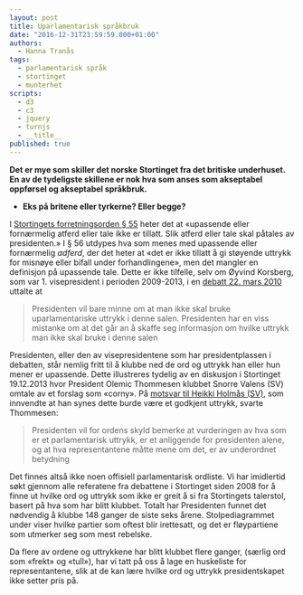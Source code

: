 ```yaml
---
layout: post
title: Uparlamentarisk språkbruk
date: "2016-12-31T23:59:59.000+01:00"
authors: 
  - Hanna Tranås
tags: 
  - parlamentarisk språk
  - stortinget
  - munterhet
scripts: 
  - d3
  - c3
  - jquery
  - turnjs
  - __title__
published: true
---
```


**Det er mye som skiller det norske Stortinget fra det britiske underhuset. En av de tydeligste skillene er nok hva som anses som akseptabel oppførsel og akseptabel språkbruk.**

- **Eks på britene eller tyrkerne? Eller begge?**

I [Stortingets forretningsorden § 55](https://www.stortinget.no/Global/pdf/stortingetsforretningsordenbokmal.pdf?epslanguage=no) heter det at «upassende eller fornærmelig atferd eller tale ikke er tillatt. Slik atferd eller tale skal påtales av presidenten.» I § 56 utdypes hva som menes med upassende eller fornærmelig *adferd*, der det heter at «det er ikke tillatt å gi støyende uttrykk for misnøye eller bifall under forhandlingene», men det mangler en definisjon på upassende tale. Dette er ikke tilfelle, selv om Øyvind Korsberg, som var 1. visepresident i perioden 2009-2013, i en [debatt 22. mars 2010](https://www.stortinget.no/no/Saker-og-publikasjoner/Publikasjoner/Referater/Stortinget/2009-2010/100322/1/#a16) uttalte at

> Presidenten vil bare minne om at man ikke skal bruke uparlamentariske uttrykk i denne salen. Presidenten har en viss mistanke om at det går an å skaffe seg informasjon om hvilke uttrykk man ikke skal bruke i denne salen

Presidenten, eller den av visepresidentene som har presidentplassen i debatten, står nemlig fritt til å klubbe ned de ord og uttrykk han eller hun mener er upassende. Dette illustreres tydelig av en diskusjon i Stortinget 19.12.2013 hvor President Olemic Thommesen klubbet Snorre Valens (SV) omtale av et forslag som «corny». På [motsvar til Heikki Holmås (SV)](https://www.stortinget.no/no/Saker-og-publikasjoner/Publikasjoner/Referater/Stortinget/2013-2014/131219/2/#a10), som innvendte at han synes dette burde være et godkjent uttrykk, svarte Thommesen:

> Presidenten vil for ordens skyld bemerke at vurderingen av hva som er et parlamentarisk uttrykk, er et anliggende for presidenten alene, og at hva representantene måtte mene om det, er av underordnet betydning

Det finnes altså ikke noen offisiell parlamentarisk ordliste. Vi har imidlertid søkt gjennom alle referatene fra debattene i Stortinget siden 2008 for å finne ut hvilke ord og uttrykk som ikke er greit å si fra Stortingets talerstol, basert på hva som har blitt klubbet. Totalt har Presidenten funnet det nødvendig å klubbe 148 ganger de siste seks årene. Stolpediagrammet under viser hvilke partier som oftest blir irettesatt, og det er fløypartiene som utmerker seg som mest rebelske.

<div
    class="uparlamanterisk-sprakbruk-party-chart"
    data-type="bar"
    data-value-title="Antall klubbinger"
    data-values='{
      "FrP": 55,
      "SV": 34,
      "A": 26,
      "H": 20,
      "KrF": 5,
      "Sp": 3,
      "V": 5
  }'></div>


Da flere av ordene og uttrykkene har blitt klubbet flere ganger, (særlig ord som «frekt» og «tull»), har vi tatt på oss å lage en huskeliste for representantene, slik at de kan lære hvilke ord og uttrykk presidentskapet ikke setter pris på.

<div>
    <style>
    #uparlamanterisk-sprakbruk-wordlists {
        width: 50%px;
        height: 400px;
        box-shadow: 0 -1px 0 #e5e5e5,0 0 2px rgba(0,0,0,.12),0 2px 4px rgba(0,0,0,.24);
        margin: 2rem 0;
    }

    #uparlamanterisk-sprakbruk-wordlists .turn-page {
        padding: 0.8rem;
        font-size: 0.8rem;
        background-color: #A8AEBC;
    }

    #uparlamanterisk-sprakbruk-wordlists ul { padding-top: 0.5rem;}
    </style>

    <div id="uparlamanterisk-sprakbruk-wordlists">
        <div>
            <h3>Parlamentarisk ordliste</h3>
            til glede for gamle og nye representanter
        </div>

        <div>
            Man skal <strong>unngå</strong> ord som:

            <ul>
                <li>tull</li>
                <li>tøys</li>
                <li>bløff</li>
                <li>juks</li>
                <li>lureri</li>
                <li>bedrag</li>
                <li>tøv</li>
                <li>corny</li>
                <li>frekt/frekk/frekkas/frekkis</li>
                <li>galskap</li>
                <li>jaggu meg</li>
                <li>bombeangrep</li>
                <li>rushelvete</li>
                <li>svinebinding</li>
                <li>visvas</li>
                <li>løgn</li>
                <li>pinadø</li>
                <li>møkk</li>
                <li>dritt</li>
                <li>blottet</li>
            </ul>
        </div>

        <div>
            Man <strong>ikke</strong> bruke bildespråk i kategorien:

            <ul>
            <li>«å slenge ut av seg»</li>
            <li>«å drite på draget»</li>
            <li>«å lire av seg»</li>
            <li>«å bry seg katten»</li>
            <li>«å sause sammen»</li>
            <li>«å spytte ut»</li>
            <li>«å få døren midt i fleisen»</li>
            <li>«å bite seg selv i halen»</li>
            <li>«å ta noe for god fisk»</li>
            <li>«å overkjøre noen»</li>
            <li>«å sable ned»</li>
            <li>«ideologisk fyllekjøring»</li>
            <li>«pedagogisk fyllekjøring»</li>
            <li>«henger ikke på greip»</li>
            <li>«like forbaska»</li>
            </ul>
        </div>

        <div>
            Man skal ikke kalle motstandere:
            <ul>
                <li>arrogante</li>
                <li>frekke</li>
                <li>frekkaser</li>
                <li>hoverende</li>
                <li>forvirret</li>
                <li>sleipe</li>
                <li>hyklerske</li>
                <li>mindre sympatiske</li>
                <li>sleivet</li>
                <li>sutrete</li>
                <li>ved navn på tegneseriefigurer</li>
                <li>tullete</li>
                <li>tåpelige</li>
                <li>rabiate</li>
                <li>breiflabb (heller ikke indirekte)</li>
                <li>døve og blinde</li>
            </ul>
        </div>

        <div>
            Man skal ikke beskylde motstandere for å:

            <ul>
              <li>lyve</li>
              <li>snakke dritt</li>
              <li>være betalte lobbyister</li>
              <li>drive med tullebudsjettering</li>
              <li>at de ikke har giddet å lese det de skulle ha lest</li>
              <li>ikke utvise edruelighet eller sannferdighet</li>
              <li>ha «frekkhetens nådegave»</li>
              <li>ikke ha peiling</li>
              <li>ha en sløv holdning</li>
              <li>latterliggjøre</li>
              <li>gi blaffen</li>
              <li>bløffe</li>
              <li>tøve</li>
              <li>mene at 70 % av befolkningen er idioter</li>
              <li>ha et parasittaktig forhold til regjeringen</li>
            </ul>
        </div>

        <div>
            Man skal ikke si om andres politikk at de:

            <ul>
                <li>Raner bilister</li>
                <li>driver med landeveisrøveri</li>
                <li>driver hushaivirksomhet</li>
                <li>tisser på seg selv for å holde varmen</li>
                <li>har en molbopolitikk</li>
                <li>driver statlig utpressing</li>
                <li>driver med politisk utpressing</li>
                <li>driver målebåndstyranni</li>
                <li>driver med bistandspornografi</li>
                <li>driver med overgrep fra det offentlige</li>
                <li>driver med forsøpling av debatten</li>
                <li>forfekter «voodoo-økonomi»</li>
                <li>har et like kort perspektiv som et «one-night-stand»</li>
                <li>biter seg selv i halen</li>
                <li>sparker befolkningen i ballene</li>
                <li>bevilger penger som kan sammenlignes med musepiss i havet</li>
                <li>fremstår som kastrerte</li>
            </ul>
        </div>

        <div>
            Man skal ikke kalle motstandernes innlegg eller forslag for:

            <ul>
                <li>hånlige</li>
                <li>i tåkeheimen</li>
                <li>floskler</li>
                <li>hykleri</li>
                <li>bare tull</li>
                <li>dårlige</li>
                <li>dumme</li>
                <li>meningsløse</li>
                <li>fordummende</li>
                <li>en tragedie</li>
                <li>tåketale</li>
                <li>ganske tullete</li>
                <li>på jordet</li>
                <li>løgnaktige </li>
            </ul>
        </div>

        <div>
            Man skal som hovedregel holde seg religiøst nøytral og ikke si:

            <ul>
                <li>«for Guds skyld»</li>
                <li>«gudskjelov»</li>
                <li>«Gud forby»</li>
                <li>«i Herrens navn»</li>
                <li>«som fanden leser Bibelen»</li>
                <li>«å se fanden på høylys dag» (her ville for øvrig President Andersen godtatt «spøkelser på høylys dag» eller «en viss mann på høylys dag»).</li>
            </ul>
        </div>

        <div>
            Selv om det er på kanten er det derimot <strong>lov</strong> å:

            <ul>
              <li>omtale motstanderens politikk og uttalelser som et dobbeltspill</li>
              <li>sammenligne en motstander med en struts som stikker hodet i jorden</li>
              <li>si at en motstander er «på bærtur»</li>
              <li>si at noe er «sabla kostbart», så lenge det er i en debatt om forsvaret</li>
              <li>si at motstanderne løp rundt under hele valgkampen og narret folk</li>
              <li> si at de som sitter i FNs menneskerettighetsråd, består av «mordere og voldtektsforbrytere»</li>
              <li>kalle en motstander et råskinn, så lenge det er godt ment</li>
              <li>si at noe er «noe svineri», så lenge de er i en debatt om landbruket</li>
              <li>å si at man ikke har tenkt å kalle en motstander for ei ku</li>
              <li>sammenligne situasjonen på Island etter finanskrisen med situasjonen i Danmark etter det Østerrisk-Preussiske angrepet i 1864</li>
            </ul>
        </div>
    </div>

    <div class="text-center">
        <button class="prev">Forrige</button>
        <button class="next">Neste</button>
    </div>
</div>

Det skal imidlertid sies at representantene ofte slipper unna med upassende ord og uttrykk, illustrert ved FrPs Arne Sortevik som etter å ha blitt klubbet av President Dag Terje Andersen [uttalte](https://www.stortinget.no/no/Saker-og-publikasjoner/Publikasjoner/Referater/Stortinget/2009-2010/100512/ordinarsporretime/4/#a2.3)

> «La meg bemerke at denne representanten har brukt uttrykket «politisk utpressing» mange ganger fra denne talerstolen, med andre presidenter, og da pleier det å gå ganske så bra.»

Dette har Sortevik rett i. Han har brukt dette uttrykket syv ganger fra Stortingets talerstol, men bare blitt klubbet én gang.

### Kan slippe unna

Å finne alle ord som ikke har blitt klubba, til tross for at de er på kanten, er en langt mer omfattende oppgave, så det har vi ikke gjort.
[Knut Arild Hareide (KrF) slapp imidlertid 20.03.2013](https://www.stortinget.no/no/Saker-og-publikasjoner/Publikasjoner/Referater/Stortinget/2012-2013/130320/muntligsporretime/#a6.1) å bli klubbet, selv om han brukte religiøse uttrykk og Presidenten godt kunne høre hva som ble sagt:

> __Knut Arild Hareide:__ Eg er litt usikker på om det er eit parlamentarisk uttrykk – eg trur eg må seie det likevel: Halleluja! (Latter i salen)

> __Presidenten:__ Presidenten kan berolige representanten Hareide med at «halleluja» absolutt ikke er et uparlamentarisk uttrykk. (Munterhet i salen)

Vi har også kommet over følgende [ikke-navngitte sladring 10.02.2011](https://www.stortinget.no/no/Saker-og-publikasjoner/Publikasjoner/Referater/Stortinget/2008-2009/081022/muntligsporretime/#a4.10):

> __Presidenten:__ Presidenten er blitt gjort oppmerksom på at statsråd Navarsete i et innlegg skal ha brukt karakteristikken «tåpelig» om en representants resonnement. Presidenten mente å høre at uttrykket var «dårlig», men det kan skyldes at min hørsel er dårlig. Men faktum er at hvis uttrykket var «tåpelig», er det langt utover parlamentarisk språkbruk.

 Bård Hoksrud sladret imidlertid fra talerstolen [11.02.2011](https://www.stortinget.no/no/Saker-og-publikasjoner/Publikasjoner/Referater/Stortinget/2009-2010/100211/4/#a17)

> «Jeg oppfatter at vi kanskje har fått et nytt parlamentarisk uttrykk i denne forsamlingen, for jeg registrerer at presidenten ikke klubbet da representanten Langeland brukte ordet «ræva». Jeg synes ikke det er et parlamentarisk uttrykk om politikk som andre fører, i hvert fall ikke fra denne talerstol»

Hoksrud kaster stein i glasshus når han sladrer på Langeland. Han har riktignok aldri brukt uttrykket «ræva», men han blitt irettesatt for blant annet å anklage vår forrige regjering for å drive med [røveri av bilistene](https://www.stortinget.no/no/Saker-og-publikasjoner/Publikasjoner/Referater/Stortinget/2009-2010/100610/6/#a10) og [statlig utpressing](https://www.stortinget.no/no/Saker-og-publikasjoner/Publikasjoner/Referater/Stortinget/2010-2011/110210/13/#a15). Han har også blitt klubbet for å [kalle tidligere finansminister Sigbjørn Johnsen Onkel Skrue.](https://www.stortinget.no/no/Saker-og-publikasjoner/Publikasjoner/Referater/Stortinget/2009-2010/100615/2/#a17)

Hoksrud er imidlertid bare nest verst, hvis det å bli klubbet ofte er en dårlig ting. Lista trones av partikollega Ketil Solvik-Olsen, mens Hoksrud selv deler andreplassen med SVs Snorre Valen og Hallgeir Langeland:

<div
    class="uparlamanterisk-sprakbruk-person-chart"
    data-type="line"
    data-rotated
    data-value-title="Antall klubbinger"
    data-values='{
        "Ketil Solvik-Olsen, FrP": 10,
        "Bård Hoksrud, FrP": 6,
        "Snorre Valen, SV": 6,
        "Hallgeir H. Langeland, SV": 6,
        "Erik Solheim, SV": 4,
        "Karin Andersen, SV": 4,
        "Morten Ørsal Johansen, FrP": 4,
        "Jan-Henrik Fredriken, FrP": 4,
        "Per Sandberg, FrP": 4,
        "Heikki Holmås, SV": 3,
        "Tord Lien, FrP": 3
    }'></div>
